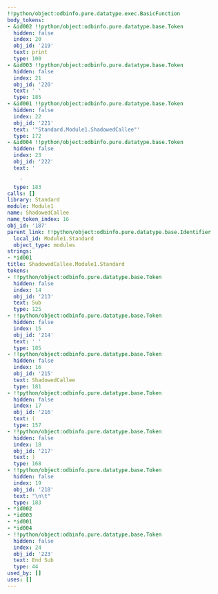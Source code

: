 ```yaml
---
!!python/object:odbinfo.pure.datatype.exec.BasicFunction
body_tokens:
- &id002 !!python/object:odbinfo.pure.datatype.base.Token
  hidden: false
  index: 20
  obj_id: '219'
  text: print
  type: 100
- &id003 !!python/object:odbinfo.pure.datatype.base.Token
  hidden: false
  index: 21
  obj_id: '220'
  text: ' '
  type: 185
- &id001 !!python/object:odbinfo.pure.datatype.base.Token
  hidden: false
  index: 22
  obj_id: '221'
  text: '"Standard.Module1.ShadowedCallee"'
  type: 172
- &id004 !!python/object:odbinfo.pure.datatype.base.Token
  hidden: false
  index: 23
  obj_id: '222'
  text: '

    '
  type: 183
calls: []
library: Standard
module: Module1
name: ShadowedCallee
name_token_index: 16
obj_id: '187'
parent_link: !!python/object:odbinfo.pure.datatype.base.Identifier
  local_id: Module1.Standard
  object_type: modules
strings:
- *id001
title: ShadowedCallee.Module1.Standard
tokens:
- !!python/object:odbinfo.pure.datatype.base.Token
  hidden: false
  index: 14
  obj_id: '213'
  text: Sub
  type: 125
- !!python/object:odbinfo.pure.datatype.base.Token
  hidden: false
  index: 15
  obj_id: '214'
  text: ' '
  type: 185
- !!python/object:odbinfo.pure.datatype.base.Token
  hidden: false
  index: 16
  obj_id: '215'
  text: ShadowedCallee
  type: 181
- !!python/object:odbinfo.pure.datatype.base.Token
  hidden: false
  index: 17
  obj_id: '216'
  text: (
  type: 157
- !!python/object:odbinfo.pure.datatype.base.Token
  hidden: false
  index: 18
  obj_id: '217'
  text: )
  type: 168
- !!python/object:odbinfo.pure.datatype.base.Token
  hidden: false
  index: 19
  obj_id: '218'
  text: "\n\t"
  type: 183
- *id002
- *id003
- *id001
- *id004
- !!python/object:odbinfo.pure.datatype.base.Token
  hidden: false
  index: 24
  obj_id: '223'
  text: End Sub
  type: 44
used_by: []
uses: []
---
```


